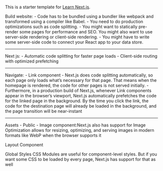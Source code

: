 This is a starter template for [Learn Next.js](https://nextjs.org/learn).

Build website: - Code has to be bundled using a bundler like webpack and transformed using a compiler like Babel. - You need to do production optimizations such as code splitting. - You might want to statically pre-render some pages for performance and SEO. You might also want to use server-side rendering or client-side rendering. - You might have to write some server-side code to connect your React app to your data store.

<hr/>
Next js: - Automatic code splitting for faster page loads - Client-side routing with optimized prefetching
<hr/>

Navigate: - Link component - Next.js does code splitting automatically, so each page only loads what’s necessary for that page. That means when the homepage is rendered, the code for other pages is not served initially. - Furthermore, in a production build of Next.js, whenever Link components appear in the browser’s viewport, Next.js automatically prefetches the code for the linked page in the background. By the time you click the link, the code for the destination page will already be loaded in the background, and the page transition will be near-instant

<hr/>

Assets - Public - Image component:Next.js also has support for Image Optimization allows for resizing, optimizing, and serving images in modern formats like WebP when the browser supports it

Layout Component

Global Styles
CSS Modules are useful for component-level styles. But if you want some CSS to be loaded by every page, Next.js has support for that as well

